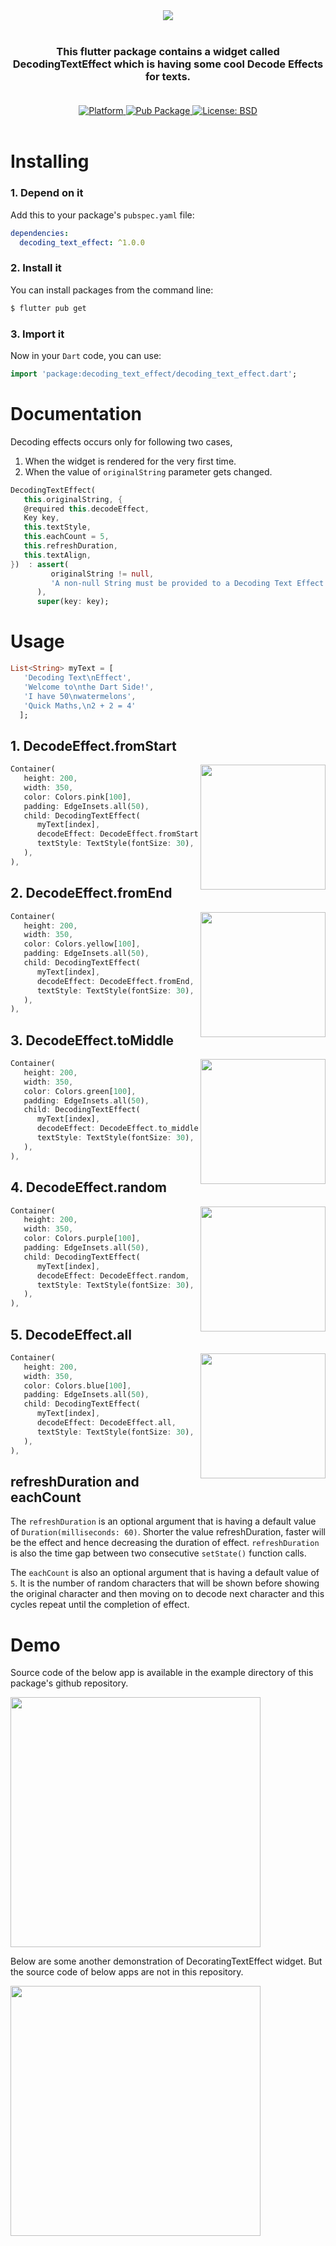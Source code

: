 <div align="center"><img src="https://github.com/aadarsh-patel/decoding_text_effect/blob/master/example/display/home.gif?raw=true"/></div><br>

<h3><div align="center">This flutter package contains a widget called DecodingTextEffect which is having some cool Decode Effects for texts.</div><br></h3>

<div align="center">  
   <a href="https://flutter.io">  
    <img src="https://img.shields.io/badge/Platform-Flutter-yellow.svg"  
      alt="Platform" />  
  </a>  
   <a href="https://pub.dev/packages/decoding_text_effect">  
    <img src="https://img.shields.io/pub/v/decoding_text_effect.svg"  
      alt="Pub Package" />  
  </a>  
   <a href="https://opensource.org/licenses/BSD-3-Clause">  
    <img src="https://img.shields.io/github/license/aadarsh-patel/decoding_text_effect"  
      alt="License: BSD" />  
  </a>  
</div>
<br> 
 
 # Installing

### 1. Depend on it
Add this to your package's `pubspec.yaml` file:

```yaml
dependencies:
  decoding_text_effect: ^1.0.0
```

### 2. Install it

You can install packages from the command line:

```css
$ flutter pub get
```

### 3. Import it

Now in your `Dart` code, you can use: 

```dart
import 'package:decoding_text_effect/decoding_text_effect.dart';
```

# Documentation

Decoding effects occurs only for following two cases,
1. When the widget is rendered for the very first time.
2. When the value of `originalString` parameter gets changed.

```dart
DecodingTextEffect(
   this.originalString, {
   @required this.decodeEffect,
   Key key,
   this.textStyle,
   this.eachCount = 5,
   this.refreshDuration,
   this.textAlign,
})  : assert(
         originalString != null,
         'A non-null String must be provided to a Decoding Text Effect Widget.',
      ),
      super(key: key);
```

# Usage

```dart
List<String> myText = [
   'Decoding Text\nEffect',
   'Welcome to\nthe Dart Side!',
   'I have 50\nwatermelons',
   'Quick Maths,\n2 + 2 = 4'
  ];
```

## 1. DecodeEffect.fromStart

<img src="https://github.com/aadarsh-patel/decoding_text_effect/blob/master/example/display/from_start.gif?raw=true" align = "right" height = "200px">

```dart
Container(
   height: 200,
   width: 350,
   color: Colors.pink[100],
   padding: EdgeInsets.all(50),
   child: DecodingTextEffect(
      myText[index],
      decodeEffect: DecodeEffect.fromStart,
      textStyle: TextStyle(fontSize: 30),
   ),
),
```

## 2. DecodeEffect.fromEnd

<img src="https://github.com/aadarsh-patel/decoding_text_effect/blob/master/example/display/from_end.gif?raw=true" align = "right" height = "200px">

```dart
Container(
   height: 200,
   width: 350,
   color: Colors.yellow[100],
   padding: EdgeInsets.all(50),
   child: DecodingTextEffect(
      myText[index],
      decodeEffect: DecodeEffect.fromEnd,
      textStyle: TextStyle(fontSize: 30),
   ),
),
```

## 3. DecodeEffect.toMiddle

<img src="https://github.com/aadarsh-patel/decoding_text_effect/blob/master/example/display/to_middle.gif?raw=true" align = "right" height = "200px">

```dart
Container(
   height: 200,
   width: 350,
   color: Colors.green[100],
   padding: EdgeInsets.all(50),
   child: DecodingTextEffect(
      myText[index],
      decodeEffect: DecodeEffect.to_middle,
      textStyle: TextStyle(fontSize: 30),
   ),
),
```

## 4. DecodeEffect.random

<img src="https://github.com/aadarsh-patel/decoding_text_effect/blob/master/example/display/random.gif?raw=true" align = "right" height = "200px">

```dart
Container(
   height: 200,
   width: 350,
   color: Colors.purple[100],
   padding: EdgeInsets.all(50),
   child: DecodingTextEffect(
      myText[index],
      decodeEffect: DecodeEffect.random,
      textStyle: TextStyle(fontSize: 30),
   ),
),
```

## 5. DecodeEffect.all

<img src="https://github.com/aadarsh-patel/decoding_text_effect/blob/master/example/display/all.gif?raw=true" align = "right" height = "200px">

```dart
Container(
   height: 200,
   width: 350,
   color: Colors.blue[100],
   padding: EdgeInsets.all(50),
   child: DecodingTextEffect(
      myText[index],
      decodeEffect: DecodeEffect.all,
      textStyle: TextStyle(fontSize: 30),
   ),
),
```

## refreshDuration and eachCount

The `refreshDuration` is an optional argument that is having a default value of `Duration(milliseconds: 60)`.
Shorter the value refreshDuration, faster will be the effect and hence decreasing the duration of effect. `refreshDuration` is also the time gap between two consecutive `setState()` function calls.

The `eachCount` is also an optional argument that is having a default value of `5`. It is the number of random characters that will be shown before showing the original character and then moving on to decode next character and this cycles repeat until the completion of effect.

# Demo

Source code of the below app is available in the example directory of this package's github repository.

<img src="https://github.com/aadarsh-patel/decoding_text_effect/blob/master/example/display/demo_app.gif?raw=true" height = "400px">

Below are some another demonstration of DecoratingTextEffect widget. But the source code of below apps are not in this repository.

<img src="https://github.com/aadarsh-patel/decoding_text_effect/blob/master/example/display/real_application.gif?raw=true" height = "400px">

